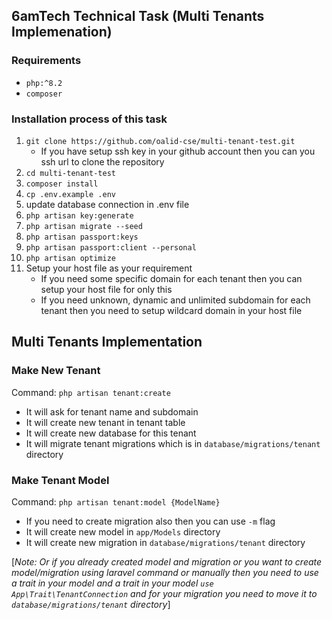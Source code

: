 ## 6amTech Technical Task (Multi Tenants Implemenation)

### Requirements

- `php:^8.2`
- `composer`

### Installation process of this task

1. `git clone https://github.com/oalid-cse/multi-tenant-test.git`
    - If you have setup ssh key in your github account then you can you ssh url to clone the repository
2. `cd multi-tenant-test`
3. `composer install`
4. `cp .env.example .env`
5. update database connection in .env file
6. `php artisan key:generate`
7. `php artisan migrate --seed`
8. `php artisan passport:keys`
9. `php artisan passport:client --personal`
10. `php artisan optimize`
11. Setup your host file as your requirement
    - If you need some specific domain for each tenant then you can setup your host file for only this
    - If you need unknown, dynamic and unlimited subdomain for each tenant then you need to setup wildcard domain in your host file


## Multi Tenants Implementation

### Make New Tenant
Command: `php artisan tenant:create`
- It will ask for tenant name and subdomain
- It will create new tenant in tenant table
- It will create new database for this tenant
- It will migrate tenant migrations which is in `database/migrations/tenant` directory

### Make Tenant Model
Command: `php artisan tenant:model {ModelName}`
- If you need to create migration also then you can use `-m` flag
- It will create new model in `app/Models` directory
- It will create new migration in `database/migrations/tenant` directory

[*Note: Or if you already created model and migration or you want to create model/migration using laravel command or manually then you need to use a trait in your model and a trait in your model `use App\Trait\TenantConnection`
and for your migration you need to move it to `database/migrations/tenant` directory*]
